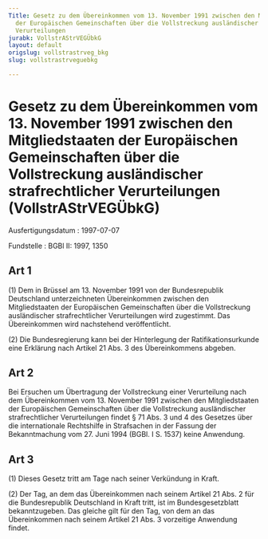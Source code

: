 ```yaml
---
Title: Gesetz zu dem Übereinkommen vom 13. November 1991 zwischen den Mitgliedstaaten
  der Europäischen Gemeinschaften über die Vollstreckung ausländischer strafrechtlicher
  Verurteilungen
jurabk: VollstrAStrVEGÜbkG
layout: default
origslug: vollstrastrveg_bkg
slug: vollstrastrveguebkg

---
```


# Gesetz zu dem Übereinkommen vom 13. November 1991 zwischen den Mitgliedstaaten der Europäischen Gemeinschaften über die Vollstreckung ausländischer strafrechtlicher Verurteilungen (VollstrAStrVEGÜbkG)

Ausfertigungsdatum
:   1997-07-07

Fundstelle
:   BGBl II: 1997, 1350

## Art 1

(1) Dem in Brüssel am 13. November 1991 von der Bundesrepublik
Deutschland unterzeichneten Übereinkommen zwischen den Mitgliedstaaten
der Europäischen Gemeinschaften über die Vollstreckung ausländischer
strafrechtlicher Verurteilungen wird zugestimmt. Das Übereinkommen
wird nachstehend veröffentlicht.

(2) Die Bundesregierung kann bei der Hinterlegung der
Ratifikationsurkunde eine Erklärung nach Artikel 21 Abs. 3 des
Übereinkommens abgeben.

## Art 2

Bei Ersuchen um Übertragung der Vollstreckung einer Verurteilung nach
dem Übereinkommen vom 13. November 1991 zwischen den Mitgliedstaaten
der Europäischen Gemeinschaften über die Vollstreckung ausländischer
strafrechtlicher Verurteilungen findet § 71 Abs. 3 und 4 des Gesetzes
über die internationale Rechtshilfe in Strafsachen in der Fassung der
Bekanntmachung vom 27. Juni 1994 (BGBl. I S. 1537) keine Anwendung.

## Art 3

(1) Dieses Gesetz tritt am Tage nach seiner Verkündung in Kraft.

(2) Der Tag, an dem das Übereinkommen nach seinem Artikel 21 Abs. 2
für die Bundesrepublik Deutschland in Kraft tritt, ist im
Bundesgesetzblatt bekanntzugeben. Das gleiche gilt für den Tag, von
dem an das Übereinkommen nach seinem Artikel 21 Abs. 3 vorzeitige
Anwendung findet.

